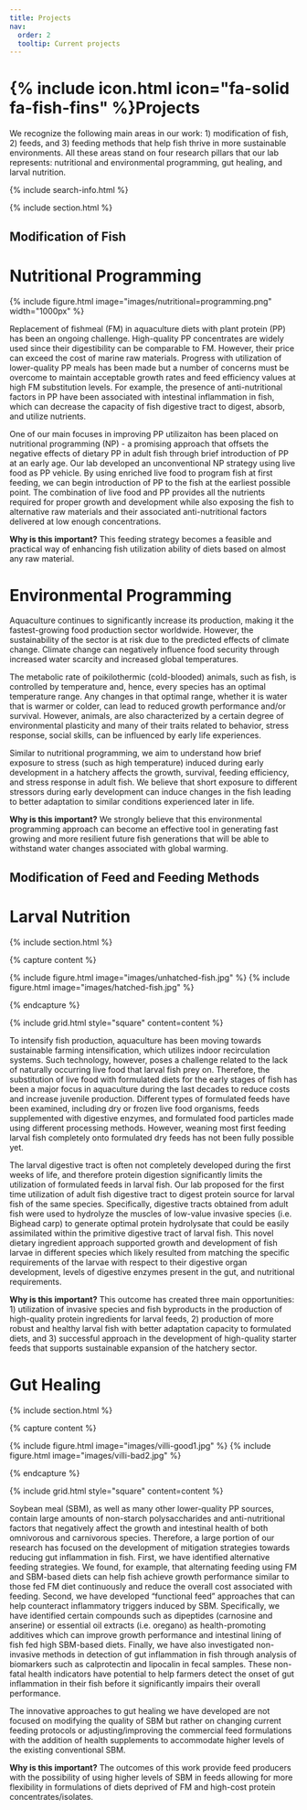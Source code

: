 ```yaml
---
title: Projects
nav:
  order: 2
  tooltip: Current projects
---
```


# {% include icon.html icon="fa-solid fa-fish-fins" %}Projects

We recognize the following main areas in our work: 1) modification of fish, 2) feeds, and 3) feeding methods that help fish thrive in more sustainable environments. All these areas stand on four research pillars that our lab represents: nutritional and environmental programming, gut healing, and larval nutrition.

{% include search-info.html %}

{% include section.html %}

## Modification of Fish
# Nutritional Programming

{%
  include figure.html
  image="images/nutritional=programming.png"
  width="1000px"
%}

Replacement of fishmeal (FM) in aquaculture diets with plant protein (PP) has been an ongoing challenge. High-quality PP concentrates are widely used since their digestibility can be comparable to FM. However, their price can exceed the cost of marine raw materials. Progress with utilization of lower-quality PP meals has been made but a number of concerns must be overcome to maintain acceptable growth rates and feed efficiency values at high FM substitution levels. For example, the presence of anti-nutritional factors in PP have been associated with intestinal inflammation in fish, which can decrease the capacity of fish digestive tract to digest, absorb, and utilize nutrients. 

One of our main focuses in improving PP utilizaiton has been placed on nutritional programming (NP) - a promising approach that offsets the negative effects of dietary PP in adult fish through brief introduction of PP at an early age. Our lab developed an unconventional NP strategy using live food as PP vehicle. By using enriched live food to program fish at first feeding, we can begin introduction of PP to the fish at the earliest possible point. The combination of live food and PP provides all the nutrients required for proper growth and development while also exposing the fish to alternative raw materials and their associated anti-nutritional factors delivered at low enough concentrations. 

**Why is this important?** This feeding strategy becomes a feasible and practical way of enhancing fish utilization ability of diets based on almost any raw material.

# Environmental Programming
Aquaculture continues to significantly increase its production, making it the fastest-growing food production sector worldwide. However, the sustainability of the sector is at risk due to the predicted effects of climate change. Climate change can negatively influence food security through increased water scarcity and increased global temperatures. 

The metabolic rate of poikilothermic (cold-blooded) animals, such as fish, is controlled by temperature and, hence, every species has an optimal temperature range. Any changes in that optimal range, whether it is water that is warmer or colder, can lead to reduced growth performance and/or survival. However, animals, are also characterized by a certain degree of environmental plasticity and many of their traits related to behavior, stress response, social skills, can be influenced by early life experiences. 

Similar to nutritional programming, we aim to understand how brief exposure to stress (such as high temperature) induced during early development in a hatchery affects the growth, survival, feeding efficiency, and stress response in adult fish. We believe that short exposure to different stressors during early development can induce changes in the fish leading to better adaptation to similar conditions experienced later in life.

**Why is this important?** We strongly believe that this environmental programming approach can become an effective tool in generating fast growing and more resilient future fish generations that will be able to withstand water changes associated with global warming. 

## Modification of Feed and Feeding Methods
# Larval Nutrition

{% include section.html %}

{% capture content %}

{% include figure.html image="images/unhatched-fish.jpg" %} {% include figure.html image="images/hatched-fish.jpg" %} 

{% endcapture %}

{% include grid.html style="square" content=content %}

To intensify fish production, aquaculture has been moving towards sustainable farming intensification, which utilizes indoor recirculation systems. Such technology, however, poses a challenge related to the lack of naturally occurring live food that larval fish prey on. Therefore, the substitution of live food with formulated diets for the early stages of fish has been a major focus in aquaculture during the last decades to reduce costs and increase juvenile production. Different types of formulated feeds have been examined, including dry or frozen live food organisms, feeds supplemented with digestive enzymes, and formulated food particles made using different processing methods. However, weaning most first feeding larval fish completely onto formulated dry feeds has not been fully possible yet.

The larval digestive tract is often not completely developed during the first weeks of life, and therefore protein digestion significantly limits the utilization of formulated feeds in larval fish. Our lab proposed for the first time utilization of adult fish digestive tract to digest protein source for larval fish of the same species. Specifically, digestive tracts obtained from adult fish were used to hydrolyze the muscles of low-value invasive species (i.e. Bighead carp) to generate optimal protein hydrolysate that could be easily assimilated within the primitive digestive tract of larval fish. This novel dietary ingredient approach supported growth and development of fish larvae in different species which likely resulted from matching the specific requirements of the larvae with respect to their digestive organ development, levels of digestive enzymes present in the gut, and nutritional requirements. 

**Why is this important?** This outcome has created three main opportunities: 1) utilization of invasive species and fish byproducts in the production of high-quality protein ingredients for larval feeds, 2) production of more robust and healthy larval fish with better adaptation capacity to formulated diets, and 3) successful approach in the development of high-quality starter feeds that supports sustainable expansion of the hatchery sector.

# Gut Healing

{% include section.html %}

{% capture content %}

{% include figure.html image="images/villi-good1.jpg" %} {% include figure.html image="images/villi-bad2.jpg" %} 

{% endcapture %}

{% include grid.html style="square" content=content %}

Soybean meal (SBM), as well as many other lower-quality PP sources, contain large amounts of non-starch polysaccharides and anti-nutritional factors that negatively affect the growth and intestinal health of both omnivorous and carnivorous species. Therefore, a large portion of our research has focused on the development of mitigation strategies towards reducing gut inflammation in fish. 
First, we have identified alternative feeding strategies. We found, for example, that alternating feeding using FM and SBM-based diets can help fish achieve growth performance similar to those fed FM diet continuously and reduce the overall cost associated with feeding. Second, we have developed “functional feed” approaches that can help counteract inflammatory triggers induced by SBM. Specifically, we have identified certain compounds such as dipeptides (carnosine and anserine) or essential oil extracts (i.e. oregano) as health-promoting additives which can improve growth performance and intestinal lining of fish fed high SBM-based diets. Finally, we have also investigated non-invasive methods in detection of gut inflammation in fish through analysis of biomarkers such as calprotectin and lipocalin in fecal samples. These non-fatal health indicators have potential to help farmers detect the onset of gut inflammation in their fish before it significantly impairs their overall performance. 

The innovative approaches to gut healing we have developed are not focused on modifying the quality of SBM but rather on changing current feeding protocols or adjusting/improving the commercial feed formulations with the addition of health supplements to accommodate higher levels of the existing conventional SBM.


**Why is this important?** The outcomes of this work provide feed producers with the possibility of using higher levels of SBM in feeds allowing for more flexibility in formulations of diets deprived of FM and high-cost protein concentrates/isolates. 



